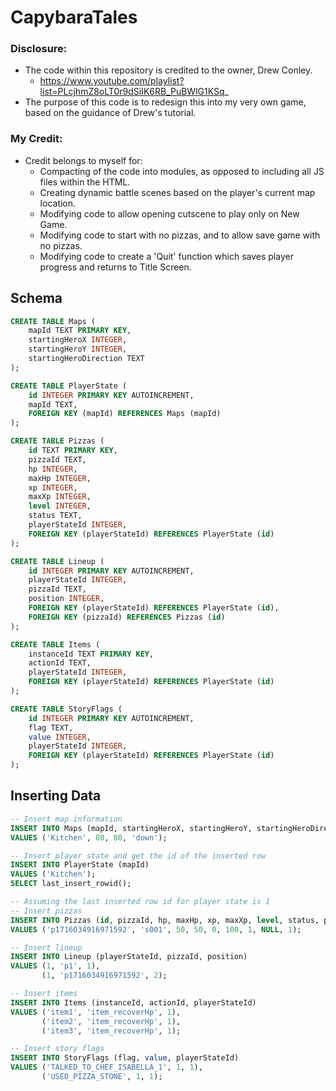 # CapybaraTales

### Disclosure:

-   The code within this repository is credited to the owner, Drew Conley.
    -   https://www.youtube.com/playlist?list=PLcjhmZ8oLT0r9dSiIK6RB_PuBWlG1KSq_
-   The purpose of this code is to redesign this into my very own game, based on the guidance of Drew's tutorial.

### My Credit:

-   Credit belongs to myself for:
    -   Compacting of the code into modules, as opposed to including all JS files within the HTML.
    -   Creating dynamic battle scenes based on the player's current map location.
    -   Modifying code to allow opening cutscene to play only on New Game.
    -   Modifying code to start with no pizzas, and to allow save game with no pizzas.
    -   Modifying code to create a 'Quit' function which saves player progress and returns to Title Screen.

## Schema

```SQL
CREATE TABLE Maps (
    mapId TEXT PRIMARY KEY,
    startingHeroX INTEGER,
    startingHeroY INTEGER,
    startingHeroDirection TEXT
);

CREATE TABLE PlayerState (
    id INTEGER PRIMARY KEY AUTOINCREMENT,
    mapId TEXT,
    FOREIGN KEY (mapId) REFERENCES Maps (mapId)
);

CREATE TABLE Pizzas (
    id TEXT PRIMARY KEY,
    pizzaId TEXT,
    hp INTEGER,
    maxHp INTEGER,
    xp INTEGER,
    maxXp INTEGER,
    level INTEGER,
    status TEXT,
    playerStateId INTEGER,
    FOREIGN KEY (playerStateId) REFERENCES PlayerState (id)
);

CREATE TABLE Lineup (
    id INTEGER PRIMARY KEY AUTOINCREMENT,
    playerStateId INTEGER,
    pizzaId TEXT,
    position INTEGER,
    FOREIGN KEY (playerStateId) REFERENCES PlayerState (id),
    FOREIGN KEY (pizzaId) REFERENCES Pizzas (id)
);

CREATE TABLE Items (
    instanceId TEXT PRIMARY KEY,
    actionId TEXT,
    playerStateId INTEGER,
    FOREIGN KEY (playerStateId) REFERENCES PlayerState (id)
);

CREATE TABLE StoryFlags (
    id INTEGER PRIMARY KEY AUTOINCREMENT,
    flag TEXT,
    value INTEGER,
    playerStateId INTEGER,
    FOREIGN KEY (playerStateId) REFERENCES PlayerState (id)
);
```

## Inserting Data

```SQL
-- Insert map information
INSERT INTO Maps (mapId, startingHeroX, startingHeroY, startingHeroDirection)
VALUES ('Kitchen', 80, 80, 'down');

-- Insert player state and get the id of the inserted row
INSERT INTO PlayerState (mapId)
VALUES ('Kitchen');
SELECT last_insert_rowid();

-- Assuming the last inserted row id for player state is 1
-- Insert pizzas
INSERT INTO Pizzas (id, pizzaId, hp, maxHp, xp, maxXp, level, status, playerStateId)
VALUES ('p1716034916971592', 's001', 50, 50, 0, 100, 1, NULL, 1);

-- Insert lineup
INSERT INTO Lineup (playerStateId, pizzaId, position)
VALUES (1, 'p1', 1),
       (1, 'p1716034916971592', 2);

-- Insert items
INSERT INTO Items (instanceId, actionId, playerStateId)
VALUES ('item1', 'item_recoverHp', 1),
       ('item2', 'item_recoverHp', 1),
       ('item3', 'item_recoverHp', 1);

-- Insert story flags
INSERT INTO StoryFlags (flag, value, playerStateId)
VALUES ('TALKED_TO_CHEF_ISABELLA_1', 1, 1),
       ('USED_PIZZA_STONE', 1, 1);
```
